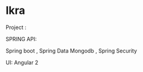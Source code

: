 # Ikra
Project  :

SPRING API: 

Spring boot ,
Spring Data Mongodb ,
Spring Security

UI:
Angular 2
